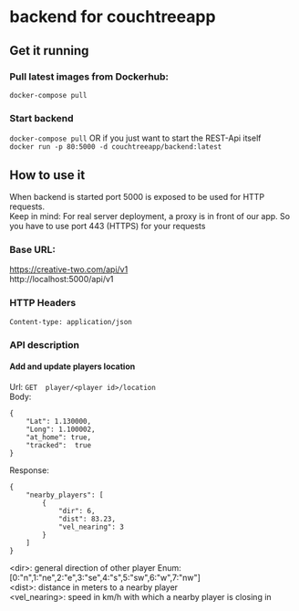 # backend for couchtreeapp  
## Get it running
### Pull latest images from Dockerhub:
`docker-compose pull`
### Start backend    
`docker-compose pull`
OR if you just want to start the REST-Api itself  
`docker run -p 80:5000 -d couchtreeapp/backend:latest` 
## How to use it  
When backend is started port 5000 is exposed to be used for HTTP requests.  
Keep in mind: For real server deployment, a proxy is in front of our app. So you have to use port 443 (HTTPS) for your requests

### Base URL:
https://creative-two.com/api/v1  
http://localhost:5000/api/v1  

### HTTP Headers
```Content-type: application/json```  
### API description
#### Add and update players location  
Url: ```GET  player/<player id>/location```  
Body:
```
{  
	"Lat": 1.130000,  
	"Long": 1.100002,  
	"at_home": true,  
	"tracked":  true  
}
```  
Response: 
```
{
    "nearby_players": [
        {
            "dir": 6,
            "dist": 83.23,
            "vel_nearing": 3
        }
    ]
}
```  
\<dir\>: general direction of other player Enum: [0:"n",1:"ne",2:"e",3:"se",4:"s",5:"sw",6:"w",7:"nw"]  
\<dist\>: distance in meters to a nearby player  
\<vel_nearing\>: speed in km/h with which a nearby player is closing in  
